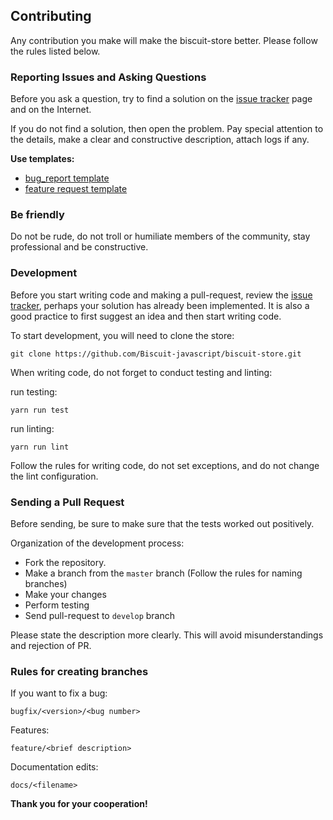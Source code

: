## Contributing
Any contribution you make will make the biscuit-store better. Please follow the rules listed below.

### Reporting Issues and Asking Questions
Before you ask a question, try to find a solution on the [issue tracker](https://github.com/Biscuit-javascript/biscuit-store/issues) page and on the Internet.

If you do not find a solution, then open the problem. Pay special attention to the details, make a clear and constructive description, attach logs if any.

**Use templates:**
- [bug_report template](https://github.com/biscuit-js/biscuit-store/blob/master/.github/ISSUE_TEMPLATE/bug_report.md)
- [feature request template](https://github.com/biscuit-js/biscuit-store/blob/master/.github/ISSUE_TEMPLATE/feature_request.md)

### Be friendly
Do not be rude, do not troll or humiliate members of the community, stay professional and be constructive.

### Development
Before you start writing code and making a pull-request, review the [issue tracker](https://github.com/Biscuit-javascript/biscuit-store/issues), perhaps your solution has already been implemented. It is also a good practice to first suggest an idea and then start writing code.

To start development, you will need to clone the store:
```
git clone https://github.com/Biscuit-javascript/biscuit-store.git
```
When writing code, do not forget to conduct testing and linting:

run testing:
```
yarn run test
```
run linting:
```
yarn run lint
```
Follow the rules for writing code, do not set exceptions, and do not change the lint configuration.

### Sending a Pull Request
Before sending, be sure to make sure that the tests worked out positively.

Organization of the development process:
- Fork the repository.
- Make a branch from the ```master``` branch (Follow the rules for naming branches)
- Make your changes
- Perform testing
- Send pull-request to ```develop``` branch

Please state the description more clearly. This will avoid misunderstandings and rejection of PR.

### Rules for creating branches
If you want to fix a bug:
```
bugfix/<version>/<bug number>
```

Features:
```
feature/<brief description>
```

Documentation edits:
```
docs/<filename>
```

**Thank you for your cooperation!**
